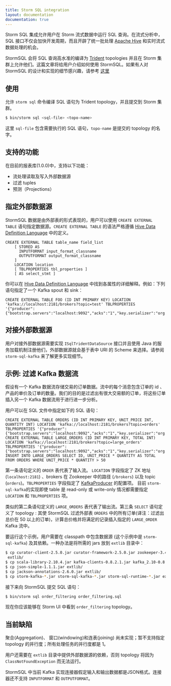 ```yaml
---
title: Storm SQL integration
layout: documentation
documentation: true
---
```


Storm SQL 集成允许用户在 Storm 流式数据中运行 SQL 查询。在流式分析中，SQL 接口不仅会加快开发周期，而且开辟了统一批处理 [Apache Hive](///hive.apache.org) 和实时流式数据处理的机会。

StormSQL 会将 SQL 查询高水准的编译为 [Trident](Trident-API-Overview.html) topologies 并且在 Storm 集群上允许他们。这篇文章将给用户介绍如何使用 StormSQL。如果有人对 StormSQL 的设计和实现的细节感兴趣，请参考 [这里](storm-sql-internal.html)

## 使用

允许 ``storm sql`` 命令编译 SQL 语句为 Trident topology，并且提交到 Storm 集群。

```bash
$ bin/storm sql <sql-file> <topo-name>
```

这里 `sql-file` 包含需要执行的 SQL 语句，`topo-name` 是提交的 topology 的名字。

## 支持的功能

在目前的报表库(1.0.0)中，支持以下功能：

* 流处理读取及写入外部数据源
* 过滤 tuples
* 预测（Projections）

## 指定外部数据源

StormSQL 数据是由外部表的形式表现的，用户可以使用 `CREATE EXTERNAL TABLE` 语句指定数据源。`CREATE EXTERNAL TABLE` 的语法严格遵循 [Hive Data Definition Language](https://cwiki.apache.org/confluence/display/Hive/LanguageManual+DDL) 中的定义。

```
CREATE EXTERNAL TABLE table_name field_list
    [ STORED AS
      INPUTFORMAT input_format_classname
      OUTPUTFORMAT output_format_classname
    ]
    LOCATION location
    [ TBLPROPERTIES tbl_properties ]
    [ AS select_stmt ]
```

你可以在 [Hive Data Definition Language](https://cwiki.apache.org/confluence/display/Hive/LanguageManual+DDL) 中找到各属性的详细解释。例如：下列语句指定了一个 Kafka spout 和 sink：

```
CREATE EXTERNAL TABLE FOO (ID INT PRIMARY KEY) LOCATION 'kafka://localhost:2181/brokers?topic=test' TBLPROPERTIES '{"producer":{"bootstrap.servers":"localhost:9092","acks":"1","key.serializer":"org.apache.org.apache.storm.kafka.IntSerializer","value.serializer":"org.apache.org.apache.storm.kafka.ByteBufferSerializer"}}'
```

## 对接外部数据源

用户对接外部数据源需要实现 `ISqlTridentDataSource` 接口并且使用 Java 的服务加载机制注册他们，外部数据源就会基于表中 URI 的 Scheme 来选择。请参阅 `storm-sql-kafka` 来了解更多实现细节。

## 示例: 过滤 Kafka 数据流

假设有一个 Kafka 数据流存储交易的订单数据。流中的每个消息包含订单的 id 、产品的单价及订单的数量。我们的目的是过滤出有很大交易额的订单，将这些订单插入另一个 Kafka 数据流用于进行进一步分析。

用户可以在 SQL 文件中指定如下的 SQL 语句：

```
CREATE EXTERNAL TABLE ORDERS (ID INT PRIMARY KEY, UNIT_PRICE INT, QUANTITY INT) LOCATION 'kafka://localhost:2181/brokers?topic=orders' TBLPROPERTIES '{"producer":{"bootstrap.servers":"localhost:9092","acks":"1","key.serializer":"org.apache.org.apache.storm.kafka.IntSerializer","value.serializer":"org.apache.org.apache.storm.kafka.ByteBufferSerializer"}}'
CREATE EXTERNAL TABLE LARGE_ORDERS (ID INT PRIMARY KEY, TOTAL INT) LOCATION 'kafka://localhost:2181/brokers?topic=large_orders' TBLPROPERTIES '{"producer":{"bootstrap.servers":"localhost:9092","acks":"1","key.serializer":"org.apache.org.apache.storm.kafka.IntSerializer","value.serializer":"org.apache.org.apache.storm.kafka.ByteBufferSerializer"}}'
INSERT INTO LARGE_ORDERS SELECT ID, UNIT_PRICE * QUANTITY AS TOTAL FROM ORDERS WHERE UNIT_PRICE * QUANTITY > 50
```

第一条语句定义的 `ORDER` 表代表了输入流。 `LOCATION` 字段指定了 ZK 地址 (`localhost:2181`) 、brokers 在 Zookeeper 中的路径 (`/brokers`) 以及 topic (`orders`)。`TBLPROPERTIES` 字段指定了 [KafkaProducer](http://kafka.apache.org/documentation.html#producerconfigs) 的配置项。
目前 `storm-sql-kafka`的实现即使 table 是 read-only 或 write-only 情况都需要指定 `LOCATION` 和 `TBLPROPERTIES` 项。

类似的第二条语句定义的 `LARGE_ORDERS` 表代表了输出流。第三条 `SELECT` 语句定义了 topology : 其使 StormSQL 过滤外部表 `ORDERS` 中的所有订单(译注：过滤出总价在 50 以上的订单)，计算总价格并将满足的记录插入指定的 `LARGE_ORDER` Kafka 流中。

要运行这个示例，用户需要在 classpath 中包含数据源 (这个示例中是 `storm-sql-kafka`) 及其依赖。一种办法是将所需的 jars 放到 `extlib` 目录中：

```bash
$ cp curator-client-2.5.0.jar curator-framework-2.5.0.jar zookeeper-3.4.6.jar
 extlib/
$ cp scala-library-2.10.4.jar kafka-clients-0.8.2.1.jar kafka_2.10-0.8.2.1.jar metrics-core-2.2.0.jar extlib/
$ cp json-simple-1.1.1.jar extlib/
$ cp jackson-annotations-2.6.0.jar extlib/
$ cp storm-kafka-*.jar storm-sql-kafka-*.jar storm-sql-runtime-*.jar extlib/
```

接下来向 StormSQL 提交 SQL 语句：

```bash
$ bin/storm sql order_filtering order_filtering.sql
```

现在你应该能够在 Storm UI 中看到 `order_filtering` topology。

## 当前缺陷

聚合(Aggregation)、 窗口(windowing)和连表(joining) 尚未实现；暂不支持指定 topology 的并行度；所有处理任务的并行度都是 1。

用户还需要在 `extlib` 目录中提供外部数据源的依赖，否则 topology 将因为 `ClassNotFoundException` 而无法运行。

StormSQL 中当前 Kafka 实现连接器假定输入和输出数据都是JSON格式。连接器还不支持 `INPUTFORMAT` 和 `OUTPUTFORMAT`。
